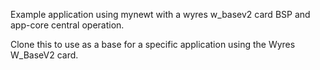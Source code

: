 Example application using mynewt with a wyres w_basev2 card BSP and app-core central operation.

Clone this to use as a base for a specific application using the Wyres W_BaseV2 card.
